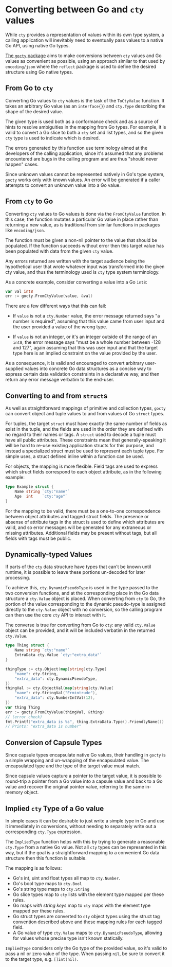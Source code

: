 # Converting between Go and `cty` values

While `cty` provides a representation of values within its own type system,
a calling application will inevitably need to eventually pass values
to a native Go API, using native Go types.

[The `gocty` package](https://godoc.org/github.com/apparentlymart/go-cty/cty/gocty)
aims to make conversions between `cty` values and Go values as convenient as
possible, using an approach similar to that used by `encoding/json` where
the `reflect` package is used to define the desired structure using Go
native types.

## From Go to `cty`

Converting Go values to `cty` values is the task of the `ToCtyValue` function.
It takes an arbitrary Go value (as an `interface{}`) and `cty.Type` describing
the shape of the desired value.

The given type is used both as a conformance check and as a source of hints
to resolve ambiguities in the mapping from Go types. For example, it is valid
to convert a Go slice to both a `cty` set and list types, and so the given
`cty` type is used to indicate which is desired.

The errors generated by this function use terminology aimed at the developers
of the calling application, since it's assumed that any problems encountered
are bugs in the calling program and are thus "should never happen" cases.

Since unknown values cannot be represented natively in Go's type system, `gocty`
works only with known values. An error will be generated if a caller attempts
to convert an unknown value into a Go value.

## From `cty` to Go

Converting `cty` values to Go values is done via the `FromCtyValue` function.
In this case, the function mutates a particular Go value in place rather
than returning a new value, as is traditional from similar functions in
packages like `encoding/json`.

The function must be given a non-nil pointer to the value that should be
populated. If the function succeeds without error then this target value has
been populated with data from the given `cty` value.

Any errors returned are written with the target audience being the hypothetical
user that wrote whatever input was transformed into the given cty value, and
thus the terminology used is `cty` type system terminology.

As a concrete example, consider converting a value into a Go `int8`:

```go
var val int8
err := gocty.FromCtyValue(value, &val)
```

There are a few different ways that this can fail:

* If `value` is not a `cty.Number` value, the error message returned says
  "a number is required", assuming that this value came from user input
  and the user provided a value of the wrong type.

* If `value` is not an integer, or it's an integer outside of the range of
  an `int8`, the error message says "must be a whole number between -128 and
  127", again assuming that this was user input and that the target type here
  is an implied constraint on the value provided by the user.

As a consequence, it is valid and encouraged to convert arbitrary
user-supplied values into concrete Go data structures as a concise way to
express certain data validation constraints in a declarative way, and then
return any error message verbatim to the end-user.

## Converting to and from `struct`s

As well as straightforward mappings of primitive and collection types, `gocty`
can convert object and tuple values to and from values of Go `struct` types.

For tuples, the target `struct` must have exactly the same number of fields
as exist in the tuple, and the fields are used in the order they are defined
with no regard to their names or tags. A `struct` used to decode a tuple must
have all public attributes. These constraints mean that generally-speaking
it will be hard to re-use existing application structs for this purpose, and
instead a specialized struct must be used to represent each tuple type. For
simple uses, a struct defined inline within a function can be used.

For objects, the mapping is more flexible. Field tags are used to express
which struct fields correspond to each object attribute, as in the following
example:

```go
type Example struct {
    Name string `cty:"name"`
    Age  int    `cty:"age"`
}
```

For the mapping to be valid, there must be a one-to-one correspondence between
object attributes and tagged struct fields. The presence or absense of attribute
tags in the struct is used to define which attributes are valid, and so error
messages will be generated for any extraneous or missing attributes. Additional
fields may be present without tags, but all fields with tags must be public.

## Dynamically-typed Values

If parts of the `cty` data structure have types that can't be known until
runtime, it is possible to leave these portions un-decoded for later
processing.

To achieve this, `cty.DynamicPseudoType` is used in the type passed to the
two conversion functions, and at the corresponding place in the Go data
structure a `cty.Value` object is placed. When converting from `cty` to Go,
the portion of the value corresponding to the dynamic pseudo-type is
assigned directly to the `cty.Value` object with no conversion,
so the calling program can then use the core `cty` API to interact with it.

The converse is true for converting from Go to `cty`: any valid `cty.Value`
object can be provided, and it will be included verbatim in the returned
`cty.Value`.

```go
type Thing struct {
    Name string `cty:"name"`
    ExtraData cty.Value `cty:"extra_data"`
}

thingType := cty.Object(map[string]cty.Type{
    "name": cty.String,
    "extra_data": cty.DynamicPseudoType,
})
thingVal := cty.ObjectVal(map[string]cty.Value{
    "name": cty.StringVal("Ermintrude"),
    "extra_data": cty.NumberIntVal(12),
})
var thing Thing
err := gocty.FromCtyValue(thingVal, &thing)
// (error check)
fmt.Printf("extra_data is %s", thing.ExtraData.Type().FriendlyName())
// Prints: "extra_data is number"
```

## Conversion of Capsule Types

Since capsule types encapsulate native Go values, their handling in `gocty`
is a simple wrapping and un-wrapping of the encapsulated value. The
encapsulated type and the type of the target value must match.

Since capsule values capture a pointer to the target value, it is possible
to round-trip a pointer from a Go value into a capsule value and back to
a Go value and recover the original pointer value, referring to the same
in-memory object.

## Implied `cty` Type of a Go value

In simple cases it can be desirable to just write a simple type in Go and
use it immediately in conversions, without needing to separately write out a
corresponding `cty.Type` expression.

The `ImpliedType` function helps with this by trying to generate a reasonable
`cty.Type` from a native Go value. Not all `cty` types can be represented in
this way, but if the goal is a straightforward mapping to a convenient Go
data structure then this function is suitable.

The mapping is as follows:

* Go's int, uint and float types all map to `cty.Number`.
* Go's bool type maps to `cty.Bool`
* Go's string type maps to `cty.String`
* Go slice types map to `cty` lists with the element type mapped per these rules.
* Go maps _with string keys_ map to `cty` maps with the element type mapped per these rules.
* Go struct types are converted to `cty` object types using the struct tag
  convention described above and these mapping rules for each tagged field.
* A Go value of type `cty.Value` maps to `cty.DynamicPseudoType`, allowing for
  values whose precise type isn't known statically.

`ImpliedType` considers only the Go type of the provided value, so it's valid
to pass a nil or zero value of the type. When passing `nil`, be sure to convert
it to the target type, e.g. `[]int(nil)`.
